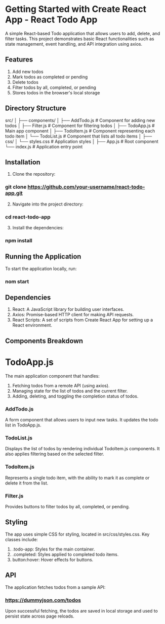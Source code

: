# Getting Started with Create React App - React Todo App

A simple React-based Todo application that allows users to add, delete, and filter tasks. This project demonstrates basic React functionalities such as state management, event handling, and API integration using axios.

## Features

1. Add new todos
2. Mark todos as completed or pending
3. Delete todos
4. Filter todos by all, completed, or pending
5. Stores todos in the browser's local storage

## Directory Structure

src/
│
├── components/
│ ├── AddTodo.js # Component for adding new todos
│ ├── Filter.js # Component for filtering todos
│ ├── TodoApp.js # Main app component
│ ├── TodoItem.js # Component representing each todo item
│ └── TodoList.js # Component that lists all todo items
│
├── css/
│ └── styles.css # Application styles
│
├── App.js # Root component
└── index.js # Application entry point

## Installation

1. Clone the repository:

### git clone https://github.com/your-username/react-todo-app.git

2. Navigate into the project directory:

### cd react-todo-app

3. Install the dependencies:

### npm install

## Running the Application

To start the application locally, run:

### nom start

## Dependencies

1. React: A JavaScript library for building user interfaces.
2. Axios: Promise-based HTTP client for making API requests.
3. React Scripts: A set of scripts from Create React App for setting up a React environment.

## Components Breakdown

# TodoApp.js

The main application component that handles:

1. Fetching todos from a remote API (using axios).
2. Managing state for the list of todos and the current filter.
3. Adding, deleting, and toggling the completion status of todos.

### AddTodo.js

A form component that allows users to input new tasks. It updates the todo list in TodoApp.js.

### TodoList.js

Displays the list of todos by rendering individual TodoItem.js components. It also applies filtering based on the selected filter.

### TodoItem.js

Represents a single todo item, with the ability to mark it as complete or delete it from the list.

### Filter.js

Provides buttons to filter todos by all, completed, or pending.

## Styling

The app uses simple CSS for styling, located in src/css/styles.css. Key classes include:

1. .todo-app: Styles for the main container.
2. .completed: Styles applied to completed todo items.
3. button:hover: Hover effects for buttons.

## API

The application fetches todos from a sample API:

### https://dummyjson.com/todos

Upon successful fetching, the todos are saved in local storage and used to persist state across page reloads.
